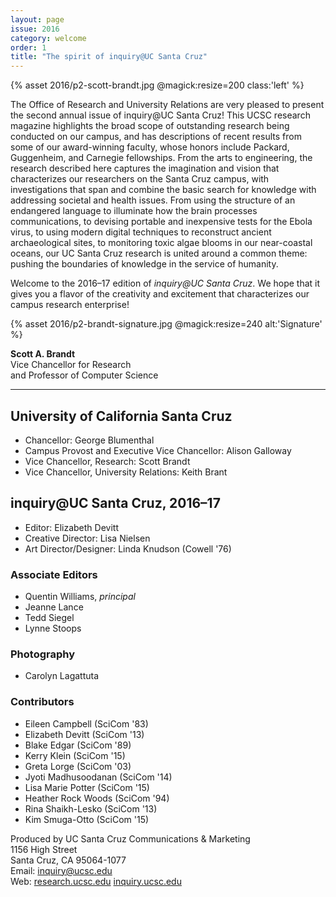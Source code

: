 ```yaml
---
layout: page
issue: 2016
category: welcome
order: 1
title: "The spirit of inquiry@UC Santa Cruz"
---
```


{% asset 2016/p2-scott-brandt.jpg @magick:resize=200 class:'left' %}

The Office of Research and University Relations are very pleased to present the second annual issue of inquiry@UC Santa Cruz! This UCSC research magazine highlights the broad scope of outstanding research being conducted on our campus, and has descriptions of recent results from some of our award-winning faculty, whose honors include Packard, Guggenheim, and Carnegie fellowships. From the arts to engineering, the research described here captures the imagination and vision that characterizes our researchers on the Santa Cruz campus, with investigations that span and combine the basic search for knowledge with addressing societal and health issues. From using the structure of an endangered language to illuminate how the brain processes communications, to devising portable and inexpensive tests for the Ebola virus, to using modern digital techniques to reconstruct ancient archaeological sites, to monitoring toxic algae blooms in our near-coastal oceans, our UC Santa Cruz research is united around a common theme: pushing the boundaries of knowledge in the service of humanity.

Welcome to the 2016–17 edition of _inquiry@UC Santa Cruz_. We hope that it gives you a flavor of the creativity and excitement that characterizes our campus research enterprise!

{% asset 2016/p2-brandt-signature.jpg @magick:resize=240 alt:'Signature' %}

**Scott A. Brandt**  
Vice Chancellor for Research  
and Professor of Computer Science

****

## University of California Santa Cruz

- Chancellor: George Blumenthal
- Campus Provost and Executive Vice Chancellor: Alison Galloway
- Vice Chancellor, Research: Scott Brandt
- Vice Chancellor, University Relations: Keith Brant

## inquiry@UC Santa Cruz, 2016–17

- Editor: Elizabeth Devitt
- Creative Director: Lisa Nielsen
- Art Director/Designer: Linda Knudson (Cowell '76)

### Associate Editors

- Quentin Williams, _principal_
- Jeanne Lance
- Tedd Siegel
- Lynne Stoops

### Photography

- Carolyn Lagattuta

### Contributors

- Eileen Campbell (SciCom '83)
- Elizabeth Devitt (SciCom '13)
- Blake Edgar (SciCom '89)
- Kerry Klein (SciCom '15)
- Greta Lorge (SciCom '03)
- Jyoti Madhusoodanan (SciCom '14)
- Lisa Marie Potter (SciCom '15)
- Heather Rock Woods (SciCom '94)
- Rina Shaikh-Lesko (SciCom '13)
- Kim Smuga-Otto (SciCom '15)

Produced by UC Santa Cruz Communications & Marketing  
1156 High Street  
Santa Cruz, CA 95064-1077  
Email: inquiry@ucsc.edu  
Web: [research.ucsc.edu](http://research.ucsc.edu) [inquiry.ucsc.edu](http://inquiry.ucsc.edu)

